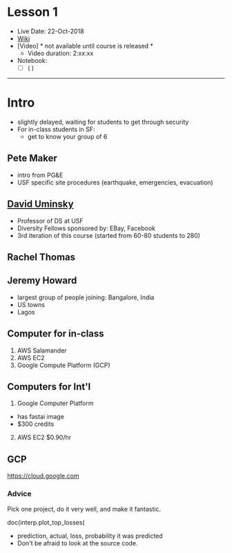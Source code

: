 # Lesson 1

- Live Date:  22-Oct-2018
- [Wiki](https://forums.fast.ai/t/lesson-1-class-discussion-and-resources/27332)
- [Video] * not available until course is released * 
  - Video duration:  2:xx:xx
- Notebook:  
  - [ ] ( )
  
--- 

# Intro
- slightly delayed, waiting for students to get through security
- For in-class students in SF:
  - get to know your group of 6
  
## Pete Maker
- intro from PG&E
- USF specific site procedures (earthquake, emergencies, evacuation)

## [David Uminsky](https://www.linkedin.com/in/david-uminsky-5153b1a8/)
- Professor of DS at USF
- Diversity Fellows sponsored by:  EBay, Facebook
- 3rd iteration of this course (started from 60-80 students to 280)

## Rachel Thomas

## Jeremy Howard
- largest group of people joining:  Bangalore, India
- US towns
- Lagos

## Computer for in-class
1.  AWS Salamander
2.  AWS EC2
3.  Google Compute Platform (GCP)

## Computers for Int'l
1.  Google Computer Platform 
  - has fastai image
  - $300 credits
2.  AWS EC2 $0.90/hr  

## GCP
https://cloud.google.com

### Advice
Pick one project, do it very well, and make it fantastic.

doc(interp.plot_top_losses(
- prediction, actual, loss, probability it was predicted
- Don't be afraid to look at the source code.

